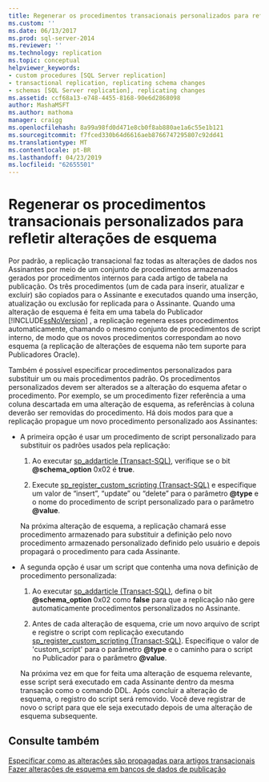 ```yaml
---
title: Regenerar os procedimentos transacionais personalizados para refletir alterações de esquema | Microsoft Docs
ms.custom: ''
ms.date: 06/13/2017
ms.prod: sql-server-2014
ms.reviewer: ''
ms.technology: replication
ms.topic: conceptual
helpviewer_keywords:
- custom procedures [SQL Server replication]
- transactional replication, replicating schema changes
- schemas [SQL Server replication], replicating changes
ms.assetid: ccf68a13-e748-4455-8168-90e6d2868098
author: MashaMSFT
ms.author: mathoma
manager: craigg
ms.openlocfilehash: 8a99a98fd0d471e8cb0f8ab880ae1a6c55e1b121
ms.sourcegitcommit: f7fced330b64d6616aeb8766747295807c92dd41
ms.translationtype: MT
ms.contentlocale: pt-BR
ms.lasthandoff: 04/23/2019
ms.locfileid: "62655501"
---
```

# <a name="regenerate-custom-transactional-procedures-to-reflect-schema-changes"></a>Regenerar os procedimentos transacionais personalizados para refletir alterações de esquema
  Por padrão, a replicação transacional faz todas as alterações de dados nos Assinantes por meio de um conjunto de procedimentos armazenados gerados por procedimentos internos para cada artigo de tabela na publicação. Os três procedimentos (um de cada para inserir, atualizar e excluir) são copiados para o Assinante e executados quando uma inserção, atualização ou exclusão for replicada para o Assinante. Quando uma alteração de esquema é feita em uma tabela do Publicador [!INCLUDE[ssNoVersion](../../../includes/ssnoversion-md.md)] , a replicação regenera esses procedimentos automaticamente, chamando o mesmo conjunto de procedimentos de script interno, de modo que os novos procedimentos correspondam ao novo esquema (a replicação de alterações de esquema não tem suporte para Publicadores Oracle).  
  
 Também é possível especificar procedimentos personalizados para substituir um ou mais procedimentos padrão. Os procedimentos personalizados devem ser alterados se a alteração do esquema afetar o procedimento. Por exemplo, se um procedimento fizer referência a uma coluna descartada em uma alteração de esquema, as referências à coluna deverão ser removidas do procedimento. Há dois modos para que a replicação propague um novo procedimento personalizado aos Assinantes:  
  
-   A primeira opção é usar um procedimento de script personalizado para substituir os padrões usados pela replicação:  
  
    1.  Ao executar [sp_addarticle &#40;Transact-SQL&#41;](/sql/relational-databases/system-stored-procedures/sp-addarticle-transact-sql), verifique se o bit **@schema_option** 0x02 é **true**.  
  
    2.  Execute [sp_register_custom_scripting &#40;Transact-SQL&#41;](/sql/relational-databases/system-stored-procedures/sp-register-custom-scripting-transact-sql) e especifique um valor de “insert”, “update” ou “delete” para o parâmetro **@type** e o nome do procedimento de script personalizado para o parâmetro **@value**.  
  
     Na próxima alteração de esquema, a replicação chamará esse procedimento armazenado para substituir a definição pelo novo procedimento armazenado personalizado definido pelo usuário e depois propagará o procedimento para cada Assinante.  
  
-   A segunda opção é usar um script que contenha uma nova definição de procedimento personalizada:  
  
    1.  Ao executar [sp_addarticle &#40;Transact-SQL&#41;](/sql/relational-databases/system-stored-procedures/sp-addarticle-transact-sql), defina o bit **@schema_option** 0x02 como **false** para que a replicação não gere automaticamente procedimentos personalizados no Assinante.  
  
    2.  Antes de cada alteração de esquema, crie um novo arquivo de script e registre o script com replicação executando [sp_register_custom_scripting &#40;Transact-SQL&#41;](/sql/relational-databases/system-stored-procedures/sp-register-custom-scripting-transact-sql). Especifique o valor de 'custom_script' para o parâmetro **@type** e o caminho para o script no Publicador para o parâmetro **@value**.  
  
     Na próxima vez em que for feita uma alteração de esquema relevante, esse script será executado em cada Assinante dentro da mesma transação como o comando DDL. Após concluir a alteração de esquema, o registro do script será removido. Você deve registrar de novo o script para que ele seja executado depois de uma alteração de esquema subsequente.  
  
## <a name="see-also"></a>Consulte também  
 [Especificar como as alterações são propagadas para artigos transacionais](transactional-articles-specify-how-changes-are-propagated.md)   
 [Fazer alterações de esquema em bancos de dados de publicação](../publish/make-schema-changes-on-publication-databases.md)  
  
  
